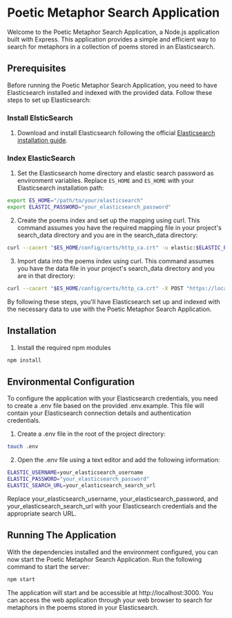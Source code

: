 # Poetic Metaphor Search Application

Welcome to the Poetic Metaphor Search Application, a Node.js application built with Express. This application provides a simple and efficient way to search for metaphors in a collection of poems stored in an Elasticsearch.

## Prerequisites
Before running the Poetic Metaphor Search Application, you need to have Elasticsearch installed and indexed with the provided data. Follow these steps to set up Elasticsearch:

### Install ElsticSearch
1. Download and install Elasticsearch following the official [Elasticsearch installation guide](https://www.elastic.co/guide/en/elasticsearch/reference/current/install-elasticsearch.html).

### Index ElasticSearch
1. Set the Elasticsearch home directory and elastic search password as environment variables. Replace `ES_HOME` and `ES_HOME` with your Elasticsearch installation path:
```bash
export ES_HOME="/path/to/your/elasticsearch"
export ELASTIC_PASSWORD="your_elasticsearch_password"
```
2. Create the poems index and set up the mapping using curl. This command assumes you have the required mapping file in your project's search_data directory and you are in the search_data directory:
```bash
curl --cacert "$ES_HOME/config/certs/http_ca.crt" -u elastic:$ELASTIC_PASSWORD -X PUT "https://localhost:9200/poems?pretty" -H "Content-Type: application/json" -d @search_data/mapping_file.json
```

3. Import data into the poems index using curl. This command assumes you have the data file in your project's search_data directory and you are in that directory:
```bash
curl --cacert "$ES_HOME/config/certs/http_ca.crt" -X POST "https://localhost:9200/poems/_bulk?pretty" -H "Content-Type: application/json" -u elastic:$ELASTIC_PASSWORD --data-binary @search_data/data_file.json
```

By following these steps, you'll have Elasticsearch set up and indexed with the necessary data to use with the Poetic Metaphor Search Application.


## Installation
1. Install the required npm modules
```bash
npm install
```

## Environmental Configuration
To configure the application with your Elasticsearch credentials, you need to create a .env file based on the provided .env.example. This file will contain your Elasticsearch connection details and authentication credentials.

1. Create a .env file in the root of the project directory:
```bash
touch .env
```

2. Open the .env file using a text editor and add the following information:
```bash
ELASTIC_USERNAME=your_elasticsearch_username
ELASTIC_PASSWORD="your_elasticsearch_password"
ELASTIC_SEARCH_URL=your_elasticsearch_search_url
```
Replace your_elasticsearch_username, your_elasticsearch_password, and your_elasticsearch_search_url with your Elasticsearch credentials and the appropriate search URL.

## Running The Application
With the dependencies installed and the environment configured, you can now start the Poetic Metaphor Search Application. Run the following command to start the server:
```bash
npm start
```

The application will start and be accessible at http://localhost:3000. You can access the web application through your web browser to search for metaphors in the poems stored in your Elasticsearch.
